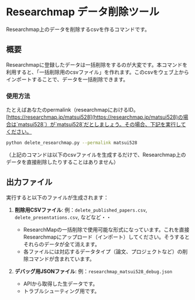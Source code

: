 # Researchmap データ削除ツール

Researchmap上のデータを削除するcsvを作るコマンドです。


## 概要

Researchmapに登録したデータは一括削除をするのが大変です。本コマンドを利用すると、「一括削除用のcsvファイル」を作れます。このcsvをウェブ上からインポートすることで、データを一括削除できます。


### 使用方法
たとえばあなたのpermalink（researchmapにおけるID。[https://researchmap.jp/matsui528](https://researchmap.jp/matsui528)の場合は`matsui528`）が`matsui528`だとしましょう。その場合、下記を実行してください。
```bash
python delete_researchmap.py --permalink matsui528
```
（上記のコマンドは以下のcsvファイルを生成するだけで、Researchmap上のデータを直接削除したりすることはありません）

## 出力ファイル

実行すると以下のファイルが生成されます：

1. **削除用CSVファイル**: 例：`delete_published_papers.csv`, `delete_presentations.csv`, などなど・・
   - ResearchMapの一括削除で使用可能な形式になっています。これを直接Researchmapにアップロード（インポート）してください。そうするとそれらのデータが全て消えます。
   - 各ファイルには対応するデータタイプ（論文、プロジェクトなど）の削除コマンドが含まれています。

2. **デバッグ用JSONファイル**: 例：`researchmap_matsui528_debug.json`
   - APIから取得した生データです。
   - トラブルシューティング用です。
